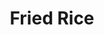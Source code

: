 ---
title: Fried Rice
favorite: true
source: Life as a Lofthouse
source_url: http://life-as-a-lofthouse.blogspot.com/2010/09/baked-sweet-and-sour-chicken-with-fried.html
yield: 4 servings
active_time: 
total_time: 
tags: 
  - asian
image: /uploads/friedRice.jpg
ingredients: |-
  * 3 cups cooked white rice (day old or leftover rice works best!) 
  * 3 tbs sesame oil 
  * 1 cup frozen peas and carrots (thawed) 
  * 1 small onion, chopped 
  * 2 tsp minced garlic 
  * 2 eggs, slightly beaten 
  * 1/4 cup soy sauce 
instructions: |-
  1. On medium high heat, heat the oil in a large skillet or wok. Add the peas/carrots mix, onion and garlic. Stir fry until tender. 
  2. Lower the heat to medium low and push the mixture off to one side, then pour your eggs on the other side of skillet and stir fry until scrambled. Now add the rice and soy sauce and blend all together well. 
  3. Stir fry until thoroughly heated!  **You could really play around with this rice too! Try adding some diced ham, or green onion :) Yum! 
notes: Don't do the soy sauce! Find something else. 
---